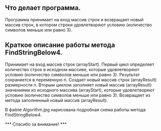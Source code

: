 ## Что делает программа.
Программа принимает на вход массив строк и возвращает новый массив строк, в котором строки удовлетворяют условию (количество символов меньше или равно 3).

## Краткое описание работы метода FindStringBelow4.
Принимает на вход массив строк (arrayStart).
Первый цикл определяет количество строк в исходном массиве, которые удовлетворяют условию (количество символов меньше или равно 3). Результат сохраняется в переменную n.
Создает новый массив строк (arrayResult) размерности n.
Вторым циклом заполняет новый массив (arrayResult) значениями из исходного массива (arrayStart), которые удовлетворяют условию (количество символов меньше или равно 3).
Возвращает из метода заполненный новый массив (arrayResult).

В файле Algorithm.jpg нарисована подробная схема работы метода FindStringBelow4.

*** Спасибо за внимание! ***